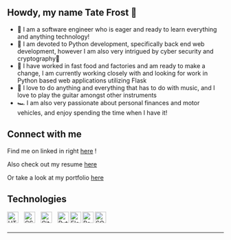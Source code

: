 ## Howdy, my name Tate Frost 👋

- 🤠 I am a software engineer who is eager and ready to learn everything and anything technology! 
- 🐍 I am devoted to Python development, specifically back end web development, however I am also very intrigued by cyber security and cryptography👀 
- 💪 I have worked in fast food and factories and am ready to make a change, I am currently working closely with and looking for work in Python based web applications utilizing Flask
- 🎸 I love to do anything and everything that has to do with music, and I love to play the guitar amongst other instruments 
- 🏎 I am also very passionate about personal finances and motor vehicles, and enjoy spending the time when I have it!

## Connect with me

Find me on linked in right [here](https://www.linkedin.com/in/tate-frost/) !

Also check out my resume [here](https://docs.google.com/document/d/12QEgAKQ3NGxJnGTcjPDemnMkYcZ9nBKsOhmGJBwvKxI/edit?usp=sharing)

Or take a look at my portfolio [here](https://tatefrost.github.io/index.html)


## Technologies

<img align="left" alt="HTML5" width="26px" src="https://cdn.jsdelivr.net/gh/devicons/devicon/icons/html5/html5-original.svg" style="padding-right:10px;" />
<img align="left" alt="CSS3" width="26px" src="https://cdn.jsdelivr.net/gh/devicons/devicon/icons/css3/css3-original.svg" style="padding-right:10px;" />
<img align="left" alt="GitHub" width="26px" src="https://user-images.githubusercontent.com/3369400/139448065-39a229ba-4b06-434b-bc67-616e2ed80c8f.png" style="padding-right:10px;" />
<img align="left" alt="Python" width="26px" src="https://cdn.jsdelivr.net/gh/devicons/devicon/icons/python/python-original.svg" />
<img align="left" alt="Flask" width="26px" src="https://cdn.jsdelivr.net/gh/devicons/devicon/icons/flask/flask-original.svg" />
<img align="left" alt="PostgreSQL" width="26px" src="https://cdn.jsdelivr.net/gh/devicons/devicon/icons/postgresql/postgresql-original.svg" />
<img align="left" alt="SQLAlchemy" width="26px" src="https://cdn.jsdelivr.net/gh/devicons/devicon/icons/sqlalchemy/sqlalchemy-original.svg" />

<br />
<br />

---


<!--
**tatefrost/tatefrost** is a ✨ _special_ ✨ repository because its `README.md` (this file) appears on your GitHub profile.

Here are some ideas to get you started:

- 🔭 I’m currently working on ...
- 🌱 I’m currently learning ...
- 👯 I’m looking to collaborate on ...
- 🤔 I’m looking for help with ...
- 💬 Ask me about ...
- 📫 How to reach me: ...
- 😄 Pronouns: ...
- ⚡ Fun fact: ...
-->
